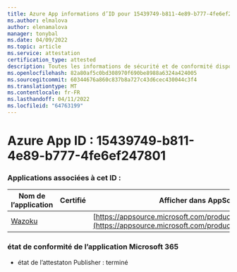 ```yaml
---
title: Azure App informations d’ID pour 15439749-b811-4e89-b777-4fe6ef247801
ms.author: elmalova
author: elenamalova
manager: tonybal
ms.date: 04/09/2022
ms.topic: article
ms.service: attestation
certification_type: attested
description: Toutes les informations de sécurité et de conformité disponibles pour 15439749-b811-4e89-b777-4fe6ef247801.
ms.openlocfilehash: 82a80af5c0bd308970f690be8988a6324a424005
ms.sourcegitcommit: 60344676a860c837b8a727c43d6cec430044c3f4
ms.translationtype: MT
ms.contentlocale: fr-FR
ms.lasthandoff: 04/11/2022
ms.locfileid: "64763199"
---
```

# <a name="azure-app-id-15439749-b811-4e89-b777-4fe6ef247801"></a>Azure App ID : 15439749-b811-4e89-b777-4fe6ef247801


### <a name="apps-associated-with-this-id"></a>Applications associées à cet ID :
| **Nom de l’application** | **Certifié** | **Afficher dans AppSource** |
|--------------|---------------|-----------------------|
| [Wazoku](../forward/WA200003384.md) |  | [https://appsource.microsoft.com/product/office/WA200003384](https://appsource.microsoft.com/product/office/WA200003384) |

### <a name="microsoft-365-app-compliance-status"></a>état de conformité de l’application Microsoft 365
- état de l’attestaton Publisher : terminé
